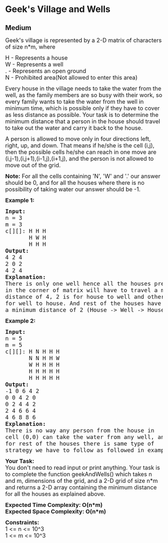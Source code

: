 # Geek's Village and Wells
## Medium
<div class="problems_problem_content__Xm_eO"><p><span style="font-size:18px">Geek's village is represented by a 2-D matrix of characters of size n*m, where</span></p>

<p><span style="font-size:18px">H - Represents a house<br>
W - Represents a well<br>
. - Represents an open ground<br>
N - Prohibited area(Not allowed to enter this area)</span></p>

<p><span style="font-size:18px">Every house in the village needs to take the water from the well, as the family members are so busy with their work, so every family wants to take the water from the well in minimum time, which is possible only if they have to cover as less distance as possible. Your task is to determine the minimum distance that a person in the house should travel to take out the water and carry it back to the house.</span></p>

<p><span style="font-size:18px">A person is allowed to move only in four directions left, right, up, and down. That means if he/she is the cell (i,j), then the possible cells he/she can reach in one move are (i,j-1),(i,j+1),(i-1,j),(i+1,j), and the person is not allowed to move out of the grid.</span></p>

<p><span style="font-size:18px"><strong>Note:</strong> For all the cells containing 'N', 'W' and '.' our answer should be 0, and for all the houses where there is no possibility of taking water our answer should be -1.</span></p>

<p><strong><span style="font-size:18px">Example 1:</span></strong></p>

<pre><span style="font-size:18px"><strong>Input:</strong>
n = 3
m = 3
c[][]: H H H
       H W H
&nbsp;      H H H</span>
<span style="font-size:18px"><strong>Output:</strong>
4 2 4 
2 0 2 
4 2 4</span>
<span style="font-size:18px"><strong>Explanation:</strong>
There is only one well hence all the houses present
in the corner of matrix will have to travel a minimum
distance of 4, 2 is for house to well and other two is
for well to house. And rest of the houses have to travel
a minimum distance of 2 (House -&gt; Well -&gt; House).</span></pre>

<p><strong><span style="font-size:18px">Example 2:</span></strong></p>

<pre><span style="font-size:18px"><strong>Input:</strong>
n = 5
m = 5
c[][]: H N H H H
&nbsp;      N N H H W
&nbsp;      W H H H H
&nbsp;      H H H H H
&nbsp;      H H H H H</span>
<span style="font-size:18px"><strong>Output:</strong>
-1 0 6 4 2 
0 0 4 2 0 
0 2 4 4 2 
2 4 6 6 4 
4 6 8 8 6</span>
<span style="font-size:18px"><strong>Explanation:</strong>
There is no way any person from the house in
cell (0,0) can take the water from any well, and
for rest of the houses there is same type of
strategy we have to follow as followed in example 1. </span></pre>

<p><span style="font-size:18px"><strong>Your Task:</strong><br>
You don't need to read input or print anything. Your task is to complete the function geekAndWells() which takes n and m, dimensions of the grid, and a 2-D grid of size n*m and returns a 2-D array containing the minimum distance for all the houses as explained above.</span></p>

<p><strong><span style="font-size:18px">Expected Time Complexity: O(n*m)<br>
Expected Space Complexity: O(n*m)</span></strong></p>

<p><span style="font-size:18px"><strong>Constraints:</strong><br>
1 &lt;= n &lt;= 10^3<br>
1 &lt;= m &lt;= 10^3</span></p>
</div>